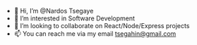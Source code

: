 - 👋 Hi, I’m @Nardos Tsegaye
- 👀 I’m interested in Software Development
- 💞️ I’m looking to collaborate on React/Node/Express projects
- 📫 You can reach me via my email tsegahin@gmail.com

<!---
nardos-tsegaye/nardos-tsegaye is a ✨ special ✨ repository because its `README.md` (this file) appears on your GitHub profile.
You can click the Preview link to take a look at your changes.
--->
